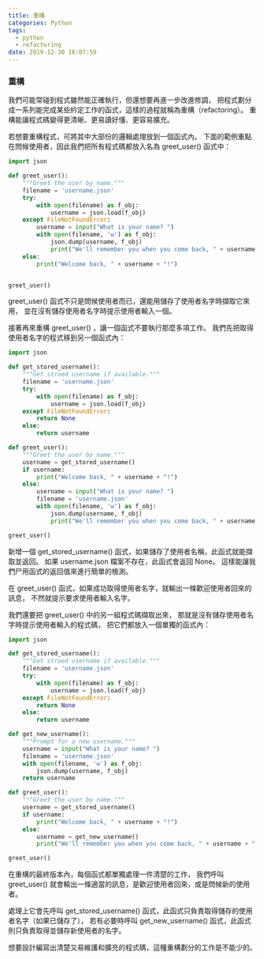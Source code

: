 ```yaml
---
title: 重構
categories: Python
tags:
  - python
  - refactoring
date: 2019-12-30 16:07:59
---
```


### 重構
我們可能常碰到程式雖然能正確執行，但還想要再進一步改進修調，
把程式劃分成一系列能完成某些紟定工作的函式，這樣的過程就稱為重構（refactoring）。
重構能讓程式碼變得更清晰、更易讀好懂、更容易擴充。

若想要重構程式，可將其中大部份的邏輯處理放到一個函式內。
下面的範例重點在問候使用者，因此我們把所有程式碼都放入名為 greet_user() 函式中：
```python
import json

def greet_user():
    """Greet the user by name."""
    filename = 'username.json'
    try:
        with open(filename) as f_obj:
            username = json.load(f_obj)
    except FileNotFoundError:
        username = input("What is your name? ")
        with open(filename, 'w') as f_obj:
            json.dump(username, f_obj)
            print("We'll remember you when you come back, " + username + "!")
    else:
        print("Welcome back, " + username + "!")


greet_user()
```
greet_user() 函式不只是問候使用者而已，還能用儲存了使用者名字時擷取它來用，
並在沒有儲存使用者名字時提示使用者輸入一個。

接著再來重構 greet_user() ，讓一個函式不要執行那麼多項工作。
我們先把取得使用者名字的程式移到另一個函式內：
```python
import json

def get_stored_username():
    """Get stroed username if available."""
    filename = 'username.json'
    try:
        with open(filename) as f_obj:
            username = json.load(f_obj)
    except FileNotFoundError:
        return None
    else:
        return username

def greet_user():
    """Greet the user by name."""
    username = get_stored_username()
    if username:
        print("Welcome back, " + username + "!")
    else:
        username = input("What is your name? ")
        filename = 'username.json'
        with open(filename, 'w') as f_obj:
            json.dump(username, f_obj)
            print("We'll remember you when you come back, " + username + "!")

greet_user()
```
新增一個 get_stored_username() 函式，如果儲存了使用者名稱，此函式就能擷取並返回。
如果 username.json 檔案不存在，此函式會返回 None。
這樣能讓我們尸用函式的返回值來進行簡單的檢測。

在 greet_user() 函式，如果成功取得使用者名字，就輸出一條歡迎使用者回來的訊息，
不然就提示要求使用者輸入名字。

我們還要把 greet_user() 中的另一組程式碼擷取出來，
那就是沒有儲存使用者名字時提示使用者輸入的程式碼，
把它們都放入一個單獨的函式內：
```python
import json

def get_stored_username():
    """Get stroed username if available."""
    filename = 'username.json'
    try:
        with open(filename) as f_obj:
            username = json.load(f_obj)
    except FileNotFoundError:
        return None
    else:
        return username

def get_new_username():
    """Prompt for a new username."""
    username = input("What is your name? ")
    filename = 'username.json'
    with open(filename, 'w') as f_obj:
        json.dump(username, f_obj)
    return username

def greet_user():
    """Greet the user by name."""
    username = get_stored_username()
    if username:
        print("Welcome back, " + username + "!")
    else:
        username = get_new_username()
        print("We'll remember you when you come back, " + username + "!")

greet_user()
```
在重構的最終版本內，每個函式都單獨處理一件清楚的工作，
我們呼叫 greet_user() 就會輸出一條適當的訊息，是歡迎使用者回來，或是問候新的使用者。

處理上它會先呼叫 get_stored_username() 函式，此函式只負責取得儲存的使用者名字（如果已儲存了），
若有必要時呼叫 get_new_username() 函式，此函式則只負責取得並儲存新使用者的名字。

想要設計編寫出清楚又易維護和擴充的程式碼，這種重構劃分的工作是不能少的。